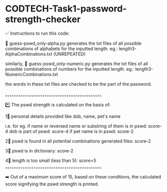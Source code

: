 # CODTECH-Task1-password-strength-checker

✅ Instructions to run this code:

💠 guess-pswd_only-alpha.py 
generates the txt files of all possible combinations of alphabets for the inputted length. eg.: length3-AlphaCombinations.txt
(UNREPEATED)

similarly, 
💠 guess-pswd_only-numeric.py 
generates the txt files of all possible combinations of numbers for the inputted length. eg.: length3-NumericCombinations.txt

the words in these txt files are checked to be the part of the password.

。。。。。。。。。。。。。。。。。。。。。。。。。。。。。。。。。。。。。。。。。。。。

*️⃣ The pswd strength is calculated on the basis of:

1🔹 personal details provided like dob, name, pet's name

i.e. for eg. 
if name or reversed name or substring of them is in pswd: score-4
dob is part of pswd: score-4
if pet name is in pswd: score-2

2🔹 pswd is found in all potential combinations generated files: score-2

3🔹 pswd is in dictionary: score-2

4🔹 length is too small (less than 5): score=5
。。。。。。。。。。。。。。。。。。。。。。。。。。。。。。。。。。。。。。。。。。。。

➡️ Out of a maximum score of 15, based on these conditions, the calculated score signifying the pswd strength is printed.
